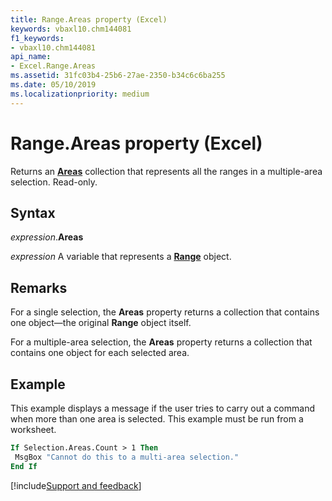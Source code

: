 ```yaml
---
title: Range.Areas property (Excel)
keywords: vbaxl10.chm144081
f1_keywords:
- vbaxl10.chm144081
api_name:
- Excel.Range.Areas
ms.assetid: 31fc03b4-25b6-27ae-2350-b34c6c6ba255
ms.date: 05/10/2019
ms.localizationpriority: medium
---
```



# Range.Areas property (Excel)

Returns an **[Areas](Excel.Areas.md)** collection that represents all the ranges in a multiple-area selection. Read-only.


## Syntax

_expression_.**Areas**

_expression_ A variable that represents a **[Range](excel.range(object).md)** object.


## Remarks

For a single selection, the **Areas** property returns a collection that contains one object—the original **Range** object itself. 

For a multiple-area selection, the **Areas** property returns a collection that contains one object for each selected area.


## Example

This example displays a message if the user tries to carry out a command when more than one area is selected. This example must be run from a worksheet.

```vb
If Selection.Areas.Count > 1 Then 
 MsgBox "Cannot do this to a multi-area selection." 
End If
```




[!include[Support and feedback](~/includes/feedback-boilerplate.md)]
